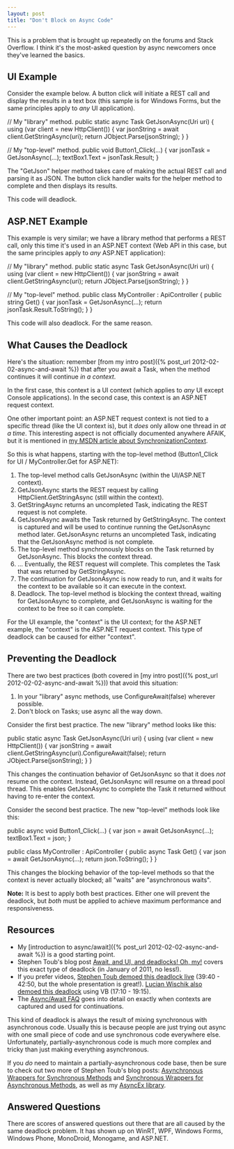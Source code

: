 ```yaml
---
layout: post
title: "Don't Block on Async Code"
---
```

This is a problem that is brought up repeatedly on the forums and Stack Overflow. I think it's the most-asked question by async newcomers once they've learned the basics.



## UI Example

Consider the example below. A button click will initiate a REST call and display the results in a text box (this sample is for Windows Forms, but the same principles apply to _any_ UI application).




// My "library" method.
public static async Task<JObject> GetJsonAsync(Uri uri)
{
  using (var client = new HttpClient())
  {
    var jsonString = await client.GetStringAsync(uri);
    return JObject.Parse(jsonString);
  }
}

// My "top-level" method.
public void Button1_Click(...)
{
  var jsonTask = GetJsonAsync(...);
  textBox1.Text = jsonTask.Result;
}


The "GetJson" helper method takes care of making the actual REST call and parsing it as JSON. The button click handler waits for the helper method to complete and then displays its results.



This code will deadlock.



## ASP.NET Example

This example is very similar; we have a library method that performs a REST call, only this time it's used in an ASP.NET context (Web API in this case, but the same principles apply to _any_ ASP.NET application):




// My "library" method.
public static async Task<JObject> GetJsonAsync(Uri uri)
{
  using (var client = new HttpClient())
  {
    var jsonString = await client.GetStringAsync(uri);
    return JObject.Parse(jsonString);
  }
}

// My "top-level" method.
public class MyController : ApiController
{
  public string Get()
  {
    var jsonTask = GetJsonAsync(...);
    return jsonTask.Result.ToString();
  }
}


This code will also deadlock. For the same reason.



## What Causes the Deadlock

Here's the situation: remember [from my intro post]({% post_url 2012-02-02-async-and-await %}) that after you await a Task, when the method continues it will continue _in a context_.



In the first case, this context is a UI context (which applies to _any_ UI except Console applications). In the second case, this context is an ASP.NET request context.



One other important point: an ASP.NET request context is not tied to a specific thread (like the UI context is), but it _does_ only allow one thread in _at a time_. This interesting aspect is not officially documented anywhere AFAIK, but it is mentioned in [my MSDN article about SynchronizationContext](http://msdn.microsoft.com/en-us/magazine/gg598924.aspx).



So this is what happens, starting with the top-level method (Button1_Click for UI / MyController.Get for ASP.NET):




1. The top-level method calls GetJsonAsync (within the UI/ASP.NET context).
1. GetJsonAsync starts the REST request by calling HttpClient.GetStringAsync (still within the context).
1. GetStringAsync returns an uncompleted Task, indicating the REST request is not complete.
1. GetJsonAsync awaits the Task returned by GetStringAsync. The context is captured and will be used to continue running the GetJsonAsync method later. GetJsonAsync returns an uncompleted Task, indicating that the GetJsonAsync method is not complete.
1. The top-level method synchronously blocks on the Task returned by GetJsonAsync. This blocks the context thread.
1. ... Eventually, the REST request will complete. This completes the Task that was returned by GetStringAsync.
1. The continuation for GetJsonAsync is now ready to run, and it waits for the context to be available so it can execute in the context.
1. Deadlock. The top-level method is blocking the context thread, waiting for GetJsonAsync to complete, and GetJsonAsync is waiting for the context to be free so it can complete.


For the UI example, the "context" is the UI context; for the ASP.NET example, the "context" is the ASP.NET request context. This type of deadlock can be caused for either "context".



## Preventing the Deadlock

There are two best practices (both covered in [my intro post]({% post_url 2012-02-02-async-and-await %})) that avoid this situation:




 1. In your "library" async methods, use ConfigureAwait(false) wherever possible.
 1. Don't block on Tasks; use async all the way down.


Consider the first best practice. The new "library" method looks like this:




public static async Task<JObject> GetJsonAsync(Uri uri)
{
  using (var client = new HttpClient())
  {
    var jsonString = await client.GetStringAsync(uri).ConfigureAwait(false);
    return JObject.Parse(jsonString);
  }
}


This changes the continuation behavior of GetJsonAsync so that it does _not_ resume on the context. Instead, GetJsonAsync will resume on a thread pool thread. This enables GetJsonAsync to complete the Task it returned without having to re-enter the context.



Consider the second best practice. The new "top-level" methods look like this:




public async void Button1_Click(...)
{
  var json = await GetJsonAsync(...);
  textBox1.Text = json;
}

public class MyController : ApiController
{
  public async Task<string> Get()
  {
    var json = await GetJsonAsync(...);
    return json.ToString();
  }
}


This changes the blocking behavior of the top-level methods so that the context is never actually blocked; all "waits" are "asynchronous waits".



**Note:** It is best to apply both best practices. Either one will prevent the deadlock, but _both_ must be applied to achieve maximum performance and responsiveness.



## Resources


  - My [introduction to async/await]({% post_url 2012-02-02-async-and-await %}) is a good starting point. 
  - Stephen Toub's blog post [Await, and UI, and deadlocks! Oh, my!](http://blogs.msdn.com/b/pfxteam/archive/2011/01/13/10115163.aspx) covers this exact type of deadlock (in January of 2011, no less!).
  - If you prefer videos, [Stephen Toub demoed this deadlock live](http://channel9.msdn.com/Events/BUILD/BUILD2011/TOOL-829T) (39:40 - 42:50, but the whole presentation is great!). [Lucian Wischik also demoed this deadlock](http://blogs.msdn.com/b/lucian/archive/2012/03/29/talk-async-part-1-the-message-loop-and-the-task-type.aspx) using VB (17:10 - 19:15).
  - The [Async/Await FAQ](http://blogs.msdn.com/b/pfxteam/archive/2012/04/12/10293335.aspx) goes into detail on exactly when contexts are captured and used for continuations.


This kind of deadlock is always the result of mixing synchronous with asynchronous code. Usually this is because people are just trying out async with one small piece of code and use synchronous code everywhere else. Unfortunately, partially-asynchronous code is much more complex and tricky than just making everything asynchronous.



If you _do_ need to maintain a partially-asynchronous code base, then be sure to check out two more of Stephen Toub's blog posts: [Asynchronous Wrappers for Synchronous Methods](http://blogs.msdn.com/b/pfxteam/archive/2012/03/24/10287244.aspx) and [Synchronous Wrappers for Asynchronous Methods](http://blogs.msdn.com/b/pfxteam/archive/2012/04/13/10293638.aspx), as well as my [AsyncEx library](http://nitoasyncex.codeplex.com/).



## Answered Questions

There are scores of answered questions out there that are all caused by the same deadlock problem. It has shown up on WinRT, WPF, Windows Forms, Windows Phone, MonoDroid, Monogame, and ASP.NET.



<!--
Boring list that I'm no longer interested enough in to maintain.

<p>These questions were all caused by the same deadlock problem, just in different scenarios.</p>

<ul>
<li>UI context:
<ul>
 <li>WinRT:
 <ul>
  <li><a href="http://stackoverflow.com/questions/14485115/synchronously-waiting-for-an-async-operation-and-why-does-wait-freeze-the-pro">Synchronously waiting for an async operation, and why does Wait() freeze the program here</a></li>
  <li><a href="http://stackoverflow.com/questions/13930113/getfilesasync-stops-working">GetFilesAsync stops working</a></li>
  <li><a href="http://stackoverflow.com/questions/13333786/fileio-writeasync-hanging">FileIO.WriteAsync hanging</a></li>
  <li><a href="http://stackoverflow.com/questions/10700570/fileio-readtextasync-occasionally-hangs">FileIO.ReadTextAsync occasionally hangs</a></li>
  <li><a href="http://stackoverflow.com/questions/12701545/async-and-await-with-httpwebrequest-getresponseasync">Async and Await with HttpWebRequest.GetResponseAsync</a></li>
  <li><a href="http://stackoverflow.com/questions/12235085/winrt-loading-static-data-with-getfilefromapplicationuriasync">WinRT: Loading static data with GetFileFromApplicationUriAsync()</a></li>
  <li><a href="http://stackoverflow.com/questions/12392567/async-method-never-retuns">Async method never retuns</a></li>
  <li><a href="http://stackoverflow.com/questions/12048128/async-await-pattern-help-am-i-doing-it-right">Async await pattern help. Am I doing it right?</a></li>
  <li><a href="http://stackoverflow.com/questions/11316438/call-to-await-getfileasync-never-returns-and-app-hangs-in-winrt-app">Call to await GetFileAsync() never returns and app hangs in WinRT app</a></li>
 </ul>
 </li>
 <li>WPF:
 <ul>
  <li><a href="http://social.msdn.microsoft.com/Forums/en-US/parallelextensions/thread/8322bcc5-1ef5-4efe-9683-96fd0829b49d">async/await hang in WPF app</a></li>
 </ul>
 </li>
 <li>Windows Forms:
 <ul>
  <li><a href="http://stackoverflow.com/questions/14597232/asp-net-web-api-client-progressmessagehandler-post-task-stuck-in-winform-app">ASP.NET Web API Client ProgressMessageHandler Post Task stuck in WinForm App</a></li>
 </ul>
 </li>
 <li>Windows Phone 8:
 <ul>
  <li><a href="http://stackoverflow.com/questions/14712132/live-connect-async-and-await-blocking-ui">Live Connect - async and await blocking UI</a></li>
  <li><a href="http://stackoverflow.com/questions/15327993/windows-phone-8-sqlite-async-operations-hanging-indefinitely">Windows Phone 8 SQLite async operations hanging indefinitely</a></li>
 </ul>
 </li>
 <li>Android (MonoDroid):
 <ul>
  <li><a href="http://stackoverflow.com/questions/14631781/using-microsoft-bcl-async-in-pcl-with-mono-droid">Using Microsoft.bcl.async in PCL with Mono Droid?</a></li>
 </ul>
 </li>
 <li>Monogame:
 <ul>
  <li><a href="http://stackoverflow.com/questions/15193520/unable-to-get-list-of-files-in-directory-from-monogame">Unable to get list of files in directory from MonoGame</a></li>
 </ul>
 </li>
 <li>Unspecified:
 <ul>
  <li><a href="http://social.msdn.microsoft.com/Forums/en-AU/async/thread/269172a3-adb9-4b5e-9ac1-8b67ff920177">Async Issue(Why blocking the UI thread)??</a></li>
 </ul>
 </li>
</ul>
</li>
<li>ASP.NET context:
<ul>
 <li><a href="http://stackoverflow.com/questions/14875856/asp-net-web-api-httpclient-download-large-files-breaks">Asp.net Web API: HttpClient Download large files breaks</a></li>
 <li><a href="http://stackoverflow.com/questions/14526377/why-does-this-async-action-hang">Why does this async action hang?</a></li>
 <li><a href="http://stackoverflow.com/questions/14046471/task-waitall-keeps-in-loop">Task.WaitAll keeps in loop</a></li>
 <li><a href="http://stackoverflow.com/questions/13621647/using-async-even-if-it-should-complete-as-part-of-a-mvc-route-deadlocks-the">Using “async” (even if it should complete) as part of a MVC route deadlocks the route; how can this be avoided?</a></li>
 <li><a href="http://stackoverflow.com/questions/12981490/task-waitall-hanging-with-multiple-awaitable-tasks-in-asp-net">Task.WaitAll hanging with multiple awaitable tasks in ASP.NET</a></li>
 <li><a href="http://stackoverflow.com/questions/13140523/await-vs-task-wait-deadlock">await vs Task.Wait - Deadlock?</a></li>
 <li><a href="http://stackoverflow.com/questions/12701879/confusing-behaviour-when-invoking-async-methods-inside-asp-net">Confusing behaviour when invoking async methods inside ASP.NET</a></li>
 <li><a href="http://stackoverflow.com/questions/11887915/preventing-a-deadlock-when-calling-an-async-method-without-using-await">Preventing a deadlock when calling an async method without using await</a></li>
 <li><a href="http://stackoverflow.com/questions/11364272/asp-net-mvc-4-controller-hangs-whenever-async-is-used">ASP.Net MVC 4 controller hangs whenever async is used</a></li>
 <li><a href="http://stackoverflow.com/questions/10343632/httpclient-getasync-never-returns-when-using-await-async">HttpClient.GetAsync(…) never returns when using await/async</a></li>
 <li><a href="http://stackoverflow.com/questions/7804363/async-ctp-bug-task-never-completes">Async CTP Bug - Task Never Completes</a></li>
</ul>
</li>
<li>Unspecified context:
<ul>
 <li><a href="http://stackoverflow.com/questions/14470983/await-task-getting-lost-with-dbcontext-savechanges">Await Task 'getting lost' with dbContext.savechanges()</a></li>
 <li><a href="http://stackoverflow.com/questions/14186608/c-sharp-net-4-5-async-await-task-wait-blocking-issue">c# .net 4.5 async await Task.Wait() blocking issue</a></li>
 <li><a href="http://stackoverflow.com/questions/9545885/get-result-of-async-method">Get result of async method</a></li>
</ul>
</li>
</ul>

-->